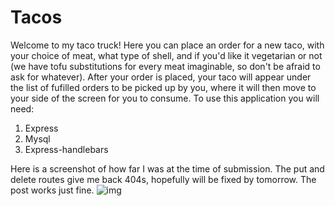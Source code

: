 # Tacos

Welcome to my taco truck! 
Here you can place an order for a new taco, with your choice of meat, what type of shell, and if you'd like it vegetarian or not (we have tofu substitutions for every meat imaginable, so don't be afraid to ask for whatever).
After your order is placed, your taco will appear under the list of fufilled orders to be picked up by you, where it will then move to your side of the screen for you to consume.
To use this application you will need:
1. Express
2. Mysql
3. Express-handlebars

Here is a screenshot of how far I was at the time of submission. The put and delete routes give me back 404s, hopefully will be fixed by tomorrow. The post works just fine.
![img](https://i.ibb.co/cX2N4Cy/newscreen.png)

